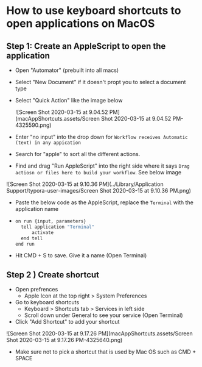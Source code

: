 # How to use keyboard shortcuts to open applications on MacOS

## Step 1: Create an AppleScript to open the application

- Open "Automator" (prebuilt into all macs)

- Select "New Document" if it doesn't propt you to select a document type

- Select "Quick Action" like the image below

  ![Screen Shot 2020-03-15 at 9.04.52 PM](macAppShortcuts.assets/Screen Shot 2020-03-15 at 9.04.52 PM-4325590.png)

- Enter "no input" into the drop down for `Workflow receives Automatic (text) in any appication`
- Search for "apple" to sort all the different actions. 
- Find and drag "Run AppleScript" into the right side where it says `Drag actiosn or files here to build your workflow`. See below image

![Screen Shot 2020-03-15 at 9.10.36 PM](../Library/Application Support/typora-user-images/Screen Shot 2020-03-15 at 9.10.36 PM.png)

- Paste the below code as the AppleScript, replace the `Terminal` with the application name

- ```bash
  on run {input, parameters}
  	tell application "Terminal"
  		activate
  	end tell
  end run
  ```

- Hit CMD + S to save. Give it a name (Open Terminal)



## Step 2 ) Create shortcut

- Open prefrences 
  - Apple Icon at the top right  > System Preferences
- Go to keyboard shortcuts
  - Keyboard > Shortcuts tab > Services in left side
  - Scroll down under General to see your service (Open Terminal)
- Click "Add Shortcut" to add your shortcut

![Screen Shot 2020-03-15 at 9.17.26 PM](macAppShortcuts.assets/Screen Shot 2020-03-15 at 9.17.26 PM-4325640.png)

- Make sure not to pick a shortcut that is used by Mac OS such as CMD + SPACE
